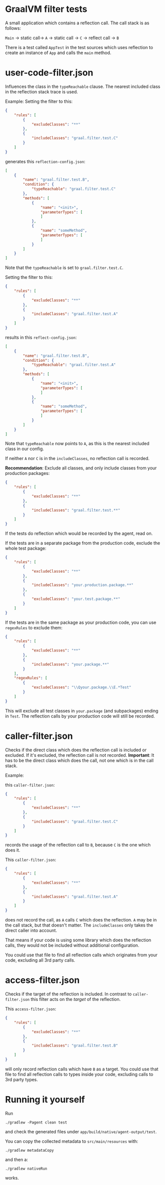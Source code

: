 # GraalVM filter tests

A small application which contains a reflection call.
The call stack is as follows:

`Main` -> static call-> `A` -> static call -> `C` -> reflect call -> `B`

There is a test called `AppTest` in the test sources which uses reflection to create an instance of `App` and calls the `main` method.

# user-code-filter.json

Influences the class in the `typeReachable` clause.
The nearest included class in the reflection stack trace is used.

Example: Setting the filter to this:

```json
{
    "rules": [
        {
            "excludeClasses": "**"
        },
        {
            "includeClasses": "graal.filter.test.C"
        }
    ]
}
```

generates this `reflection-config.json`:

```json
[
    {
        "name": "graal.filter.test.B",
        "condition": {
            "typeReachable": "graal.filter.test.C"
        },
        "methods": [
            {
                "name": "<init>",
                "parameterTypes": [
                ]
            },
            {
                "name": "someMethod",
                "parameterTypes": [
                ]
            }
        ]
    }
]
```

Note that the `typeReachable` is set to `graal.filter.test.C`.

Setting the filter to this:

```json
{
    "rules": [
        {
            "excludeClasses": "**"
        },
        {
            "includeClasses": "graal.filter.test.A"
        }
    ]
}
```

results in this `reflect-config.json`:

```json
[
    {
        "name": "graal.filter.test.B",
        "condition": {
            "typeReachable": "graal.filter.test.A"
        },
        "methods": [
            {
                "name": "<init>",
                "parameterTypes": [
                ]
            },
            {
                "name": "someMethod",
                "parameterTypes": [
                ]
            }
        ]
    }
]
```

Note that `typeReachable` now points to `A`, as this is the nearest included class in our config.

If neither `A` nor `C` is in the `includeClasses`, no reflection call is recorded.

**Recommendation**: Exclude all classes, and only include classes from your production packages:

```json
{
    "rules": [
        {
            "excludeClasses": "**"
        },
        {
            "includeClasses": "graal.filter.test.**"
        }
    ]
}
```

If the tests do reflection which would be recorded by the agent, read on.

If the tests are in a separate package from the production code, exclude the whole test package:

```json
{
    "rules": [
        {
            "excludeClasses": "**"
        },
        {
            "includeClasses": "your.production.package.**"
        },
        {
            "excludeClasses": "your.test.package.**"
        }
    ]
}
```

If the tests are in the same package as your production code, you can use `regexRules` to exclude them:

```json
{
    "rules": [
        {
            "excludeClasses": "**"
        },
        {
            "includeClasses": "your.package.**"
        }
    ],
    "regexRules": [
        {
            "excludeClasses": "\\Qyour.package.\\E.*Test"
        }
    ]
}
```

This will exclude all test classes in `your.package` (and subpackages) ending in `Test`.
The reflection calls by your production code will still be recorded.

# caller-filter.json

Checks if the direct class which does the reflection call is included or excluded.
If it's excluded, the reflection call is not recorded.
**Important**: It has to be the direct class which does the call, not one which is in the call stack.

Example:

this `caller-filter.json`:

```json
{
    "rules": [
        {
            "excludeClasses": "**"
        },
        {
            "includeClasses": "graal.filter.test.C"
        }
    ]
}
```

records the usage of the reflection call to `B`, because `C` is the one which does it.

This `caller-filter.json`:

```json
{
    "rules": [
        {
            "excludeClasses": "**"
        },
        {
            "includeClasses": "graal.filter.test.A"
        }
    ]
}
```

does not record the call, as `A` calls `C` which does the reflection.
`A` may be in the call stack, but that doesn't matter.
The `includeClasses` only takes the direct caller into account.

That means if your code is using some library which does the reflection calls, they would not be included without additional configuration.

You could use that file to find all reflection calls which originates from your code, excluding all 3rd party calls.

# access-filter.json

Checks if the target of the reflection is included.
In contrast to `caller-filter.json` this filter acts on the *target* of the reflection.

This `access-filter.json`:

```json
{
    "rules": [
        {
            "excludeClasses": "**"
        },
        {
            "includeClasses": "graal.filter.test.B"
        }
    ]
}
```

will only record reflection calls which have `B` as a target.
You could use that file to find all reflection calls to types inside your code, excluding calls to 3rd party types.

# Running it yourself

Run

```
./gradlew -Pagent clean test
```

and check the generated files under `app/build/native/agent-output/test`.

You can copy the collected metadata to `src/main/resources` with:

```
./gradlew metadataCopy
```

and then a:

```
./gradlew nativeRun
```

works.
